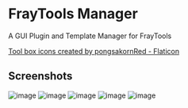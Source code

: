 # FrayTools Manager
A GUI Plugin and Template Manager for FrayTools

<a href="https://www.flaticon.com/free-icons/tool-box" title="tool box icons">Tool box icons created by pongsakornRed - Flaticon</a>

## Screenshots
![image](https://github.com/user-attachments/assets/5a13da14-9f19-40b1-8aa0-8b5c15d69601)
![image](https://github.com/user-attachments/assets/cf4abbbd-4a59-411e-a95f-d8bb6a9446d5)
![image](https://github.com/user-attachments/assets/e473152b-120c-48ad-b51c-68978a5908fe)
![image](https://github.com/user-attachments/assets/8f895e0a-4da1-4dc7-9054-ef926752fbf0)
![image](https://github.com/user-attachments/assets/3a4c265b-e630-4fbb-b2bf-eafd0521f4ec)


